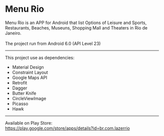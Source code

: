 # Menu Rio
Menu Rio is an APP for Android that list Options of Leisure and Sports, Restaurants, Beaches, Museuns, Shopping Mall and Theaters in Rio de Janeiro. <br><br>
The project run from Android 6.0 (API Level 23)

<hr>

This project use as dependencies:
* Material Design
* Constraint Layout
* Google Maps API
* Retrofit
* Dagger
* Butter Knife
* CircleViewImage
* Picasso
* Hawk

<hr>

Available on Play Store: <br>
https://play.google.com/store/apps/details?id=br.com.lazerrio

